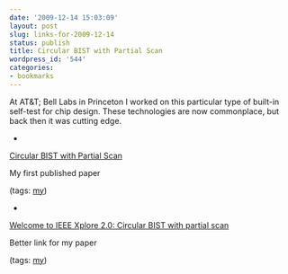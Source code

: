 ```yaml
---
date: '2009-12-14 15:03:09'
layout: post
slug: links-for-2009-12-14
status: publish
title: Circular BIST with Partial Scan
wordpress_id: '544'
categories:
- bookmarks
---
```


At AT&T; Bell Labs in Princeton I worked on this particular type of built-in self-test for chip design.  These technologies are now commonplace, but back then it was cutting edge.


  *


[Circular BIST with Partial Scan](http://libra.msra.cn/Paper/471758.aspx?query=International%20Test%20Conference)


My first published paper


(tags: [my](http://delicious.com/eob/my))


  *


[Welcome to IEEE Xplore 2.0: Circular BIST with partial scan](http://ieeexplore.ieee.org/xpl/freeabs_all.jsp?arnumber=207857)


Better link for my paper


(tags: [my](http://delicious.com/eob/my))



